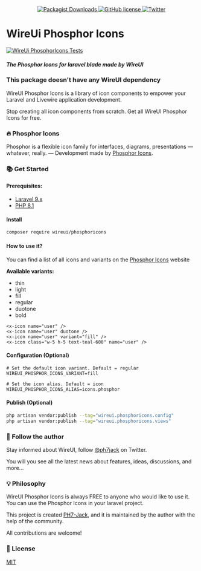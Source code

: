 <p align="center">
    <a href="https://github.com/wireui/phosphoricons/">
        <img src="https://img.shields.io/packagist/dt/wireui/phosphoricons" alt="Packagist Downloads" data-canonical-src="https://img.shields.io/packagist/dt/wireui/phosphoricons" style="max-width:100%;" />
    </a>
    <a href="https://github.com/wireui/phosphoricons/blob/main/LICENSE">
        <img src="https://img.shields.io/github/license/wireui/phosphoricons" alt="GitHub license" data-canonical-src="https://img.shields.io/github/license/wireui/phosphoricons" style="max-width:100%;" />
    </a>
    <a href="https://twitter.com/ph7jack">
        <img alt="Twitter" src="https://img.shields.io/twitter/url?url=https%3A%2F%2Fgithub.com%2FPH7-Jack%2Fwireui"></a>
    </a>
</p>

# WireUi Phosphor Icons

[![WireUi PhosphorIcons Tests](https://github.com/wireui/phosphoricons/actions/workflows/tests.yml/badge.svg)](https://github.com/wireui/phosphoricons/actions/workflows/tests.yml)

#### _The Phosphor Icons for laravel blade made by WireUI_
### This package doesn't have any WireUI dependency
WireUI Phosphor Icons is a library of icon components to empower your Laravel and Livewire application development.

Stop creating all icon components from scratch. Get all WireUI Phosphor Icons for free.


### 🔥 Phosphor Icons
Phosphor is a flexible icon family for interfaces, diagrams, presentations — whatever, really. — Development made by [Phosphor Icons].


### 📚 Get Started
#### Prerequisites:
* [Laravel 9.x](https://laravel.com)
* [PHP 8.1](https://www.php.net/releases/8.1/en.php)

#### Install
```bash
composer require wireui/phosphoricons
```

#### How to use it?
You can find a list of all icons and variants on the [Phosphor Icons] website

**Available variants:**
- thin
- light
- fill
- regular
- duotone
- bold

```blade
<x-icon name="user" />
<x-icon name="user" duotone />
<x-icon name="user" variant="fill" />
<x-icon class="w-5 h-5 text-teal-600" name="user" />
```

#### Configuration (Optional)
```.env
# Set the default icon variant. Default = regular
WIREUI_PHOSPHOR_ICONS_VARIANT=fill

# Set the icon alias. Default = icon
WIREUI_PHOSPHOR_ICONS_ALIAS=icons.phosphor
```

#### Publish (Optional)
```bash
php artisan vendor:publish --tag="wireui.phosphoricons.config"
php artisan vendor:publish --tag="wireui.phosphoricons.views"
```


### 📣 Follow the author
Stay informed about WireUI, follow [@ph7jack] on Twitter.

You will you see all the latest news about features, ideas, discussions, and more...


### 💡 Philosophy
WireUI Phosphor Icons is always FREE to anyone who would like to use it.
You can use the Phosphor Icons in your laravel project.

This project is created [PH7-Jack], and it is maintained by the author with the help of the community.

All contributions are welcome!


### 📝 License

[MIT](https://opensource.org/licenses/MIT)


[PH7-Jack]: <https://github.com/PH7-Jack>
[@ph7jack]: <https://twitter.com/ph7jack>
[Phosphor Icons]: <https://phosphoricons.com>
